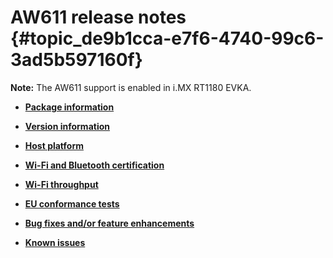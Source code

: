 # AW611 release notes {#topic_de9b1cca-e7f6-4740-99c6-3ad5b597160f}

**Note:** The AW611 support is enabled in i.MX RT1180 EVKA.

-   **[Package information](../topics/package_information_04.md)**  

-   **[Version information](../topics/version_information_04.md)**  

-   **[Host platform](../topics/host_platform_04.md)**  

-   **[Wi-Fi and Bluetooth certification](../topics/wi-fi_and_bluetooth_certification_03.md)**  

-   **[Wi-Fi throughput](../topics/wi-fi_throughput_04.md)**  

-   **[EU conformance tests](../topics/eu_conformance_tests_03.md)**  

-   **[Bug fixes and/or feature enhancements](../topics/bug_fixes_and_or_feature_enhancements_04.md)**  

-   **[Known issues](../topics/known_issues_04.md)**  


